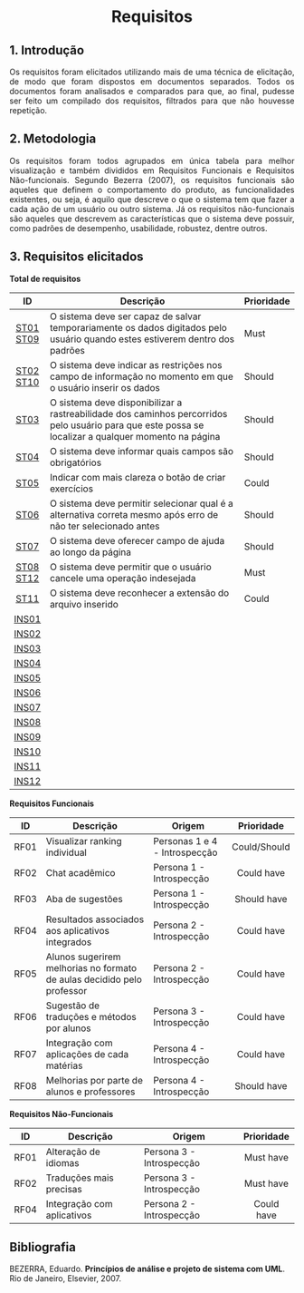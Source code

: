 # <center> Requisitos

<div align="justify">

## 1. Introdução
Os requisitos foram elicitados utilizando mais de uma técnica de elicitação, de modo que foram dispostos em documentos separados. Todos os documentos foram analisados e comparados para que, ao final, pudesse ser feito um compilado dos requisitos, filtrados para que não houvesse repetição.

## 2. Metodologia
Os requisitos foram todos agrupados em única tabela para melhor visualização e também divididos em Requisitos Funcionais e Requisitos Não-funcionais. Segundo Bezerra (2007), os requisitos funcionais são aqueles que definem o comportamento do produto, as funcionalidades existentes, ou seja, é aquilo que descreve o que o sistema tem que fazer a cada ação de um usuário ou outro sistema. Já os requisitos não-funcionais são aqueles que descrevem as características que o sistema deve possuir, como padrões de desempenho, usabilidade, robustez, dentre outros.

## 3. Requisitos elicitados
**Total de requisitos**

|  ID  | <center> Descrição | <center>Prioridade |
|:----:|:-------------------|:--------------------|
| [ST01](/pages/elicitacao/storytelling#requisitos-storytelling-1)<br>[ST09](/pages/elicitacao/storytelling#requisitos-storytelling-4) | O sistema deve ser capaz de salvar temporariamente os dados digitados pelo usuário quando estes estiverem dentro dos padrões | Must |
| [ST02](/pages/elicitacao/storytelling#requisitos-storytelling-1)<br>[ST10](/pages/elicitacao/storytelling#requisitos-storytelling-4) | O sistema deve indicar as restrições nos campo de informação no momento em que o usuário inserir os dados | Should |
| [ST03](/pages/elicitacao/storytelling#requisitos-storytelling-1) | O sistema deve disponibilizar a rastreabilidade dos caminhos percorridos pelo usuário para que este possa se localizar a qualquer momento na página | Should |
| [ST04](/pages/elicitacao/storytelling#requisitos-storytelling-2) | O sistema deve informar quais campos são obrigatórios | Should |
| [ST05](/pages/elicitacao/storytelling#requisitos-storytelling-2) | Indicar com mais clareza o botão de criar exercícios | Could |
| [ST06](/pages/elicitacao/storytelling#requisitos-storytelling-2) | O sistema deve permitir selecionar qual é a alternativa correta mesmo após erro de não ter selecionado antes | Should |
| [ST07](/pages/elicitacao/storytelling#requisitos-storytelling-3) | O sistema deve oferecer campo de ajuda ao longo da página | Should |
| [ST08](/pages/elicitacao/storytelling#requisitos-storytelling-3)<br>[ST12](/pages/elicitacao/storytelling#requisitos-storytelling-4) | O sistema deve permitir que o usuário cancele uma operação indesejada | Must |
| [ST11](/pages/elicitacao/storytelling#requisitos-storytelling-4) | O sistema deve reconhecer a extensão do arquivo inserido | Could |
| [INS01](/pages/elicitacao/introspeccao#requisitos-persona-1) | | |
| [INS02](/pages/elicitacao/introspeccao#requisitos-persona-1) | | |
| [INS03](/pages/elicitacao/introspeccao#requisitos-persona-1) | | |
| [INS04](/pages/elicitacao/introspeccao#requisitos-persona-2) | | |
| [INS05](/pages/elicitacao/introspeccao#requisitos-persona-2) | | |
| [INS06](/pages/elicitacao/introspeccao#requisitos-persona-2) | | |
| [INS07](/pages/elicitacao/introspeccao#requisitos-persona-3) | | |
| [INS08](/pages/elicitacao/introspeccao#requisitos-persona-3) | | |
| [INS09](/pages/elicitacao/introspeccao#requisitos-persona-3) | | |
| [INS10](/pages/elicitacao/introspeccao#requisitos-persona-4) | | |
| [INS11](/pages/elicitacao/introspeccao#requisitos-persona-4) | | |
| [INS12](/pages/elicitacao/introspeccao#requisitos-persona-4) | | |
<!-- CONTINUAR AQUI -->

**Requisitos Funcionais**

|  ID  | <center> Descrição | <center>Origem | Prioridade |
|:----:|:-------------------|:---------------|:----------:|
| RF01 |  Visualizar ranking individual | Personas 1 e 4 - Introspecção | Could/Should |
| RF02 |  Chat acadêmico | Persona 1 - Introspecção | Could have |
| RF03 |  Aba de sugestões | Persona 1 - Introspecção | Should have |
| RF04 |  Resultados associados aos aplicativos integrados | Persona 2 - Introspecção | Could have |
| RF05 |  Alunos sugerirem melhorias no formato de aulas decidido pelo professor | Persona 2 - Introspecção | Could have |  
| RF06 |  Sugestão de traduções e métodos por alunos | Persona 3 - Introspecção | Could have |  
| RF07 |  Integração com aplicações de cada matérias | Persona 4 - Introspecção | Could have |  
| RF08 |  Melhorias por parte de alunos e professores | Persona 4 - Introspecção | Should have |  
  
**Requisitos Não-Funcionais**

|  ID  | <center> Descrição | <center>Origem | Prioridade |
|:----:|:-------------------|:---------------|:----------:|
| RF01 |  Alteração de idiomas | Persona 3 - Introspecção | Must have | 
| RF02 |  Traduções mais precisas | Persona 3 - Introspecção | Must have |
| RF04 |  Integração com aplicativos | Persona 2 - Introspecção | Could have |


</div>

## Bibliografia
BEZERRA, Eduardo. **Princípios de análise e projeto de sistema com UML**. Rio de Janeiro, Elsevier, 2007.
